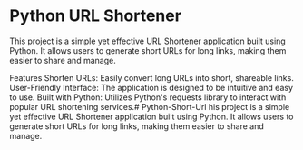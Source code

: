 # Python URL Shortener
This project is a simple yet effective URL Shortener application built using Python. It allows users to generate short URLs for long links, making them easier to share and manage.

Features
Shorten URLs: Easily convert long URLs into short, shareable links.
User-Friendly Interface: The application is designed to be intuitive and easy to use.
Built with Python: Utilizes Python's requests library to interact with popular URL shortening services.# Python-Short-Url
his project is a simple yet effective URL Shortener application built using Python. It allows users to generate short URLs for long links, making them easier to share and manage.
